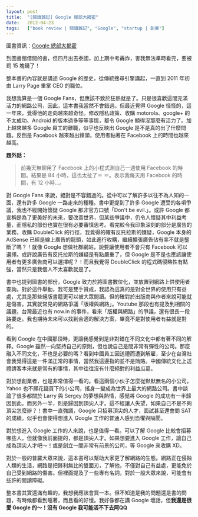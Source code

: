```yaml
---
layout: post
title:  "[閱讀雜記] Google 總部大揭密"
date:   2012-04-23
tags:   ["book review | 閱讀雜記", "Google", "startup | 創業"]
---
```


圖書資訊：[Google 總部大揭密](http://www.anobii.com/books/Google%E7%B8%BD%E9%83%A8%E5%A4%A7%E6%8F%AD%E5%AF%86/9789866165337/010b4228781c7f7604/)

到圖書館借閱的書，但四月出去泰國，加上期中考轟炸，害我無法準時看完，要被罰 15 塊錢了！

整本書的內容就是講述 Google 的歷史，從傳統搜尋引擎講起，一直到 2011 年初由 Larry Page 重掌 CEO 的職位。

我想我算是一個 Google Fans，但應該不致於狂熱就是了。只是很喜歡這間充滿活力的網路公司，因此，這本書我當然不會錯過。但最近覺得 Google 怪怪的，這一年來，覺得他的走向越來越奇怪。修改隱私政策、收購 motorola、google+ 的不太成功、Android 的版本過多等等事情，都令 Google 顯得沒那麼有活力了。加上越來越多 Google 員工的離職，似乎也反映出 Google 是不是真的出了什麼問題。反倒是 Facebook 越來越出鋒頭，使用者黏著在 Facebook 上的時間也越來越高。

**題外話：**

> 前幾天無聊用了 Facebook 上的小程式測自己一週使用 Facebook 的時間。結果是 84 小時，這也太扯了＝ ＝。表示我每天用 Facebook 的時間，有 12 小時...。

對 Google Fans 來說，絕對是不容錯過的。從中可以了解許多以往不為人知的一面，還有許多 Google 一路走來的種種。書中更提到了許多 Google 遭受的各項爭議，我也不經開始懷疑 Google 那非官方口號「Don't be evil.」。或許 Google 都宣稱是為了更美好的未來，要改善世界，但某些爭議中，仍令人懷疑其中利益考量，而隱私的部份也實在很有必要審慎思考。看完較令我印象深刻的部分是廣告的業務，收購 DoubleClick 的行徑，我覺得的確有反托拉斯的嫌疑，Google 本身的 AdSense 已經是線上廣告的龍頭，如此進行收購，繼續擴張廣告佔有率不就是壟斷了嗎？！就像 Google 想做社群網站，說要讓使用者不會只有 Facebook 可以選擇。或許說廣告有反托拉斯的嫌疑是有點嚴重了，但 Google 是不是也應該讓使用者有更多廣告商可以選擇呢？！而且我覺得 DoubleClick 的程式碼侵略性有點強，當然只是我個人不太喜歡就是了。

書中也提到圖書的部份，Google 致力於將圖書數位化，並放置到網路上供使用者查詢。對於這件舉動，我可是雙手贊成，我認為這真的是對全世界的使用只有益處，尤其是那些絕版書籍更可以被大眾閱讀。但的確對於出版商與作者來說可能就是傷害，其實就常見的網路爭議「版權與網路」。Youtube 那段也有提及到相關的議題，台灣最近也有 now.in 的事件，看來「版權與網路」的爭議，還有很長一段路要走。我也期待未來可以找到合適的解決方案，畢竟不是對使用者有益就是對的。

看到 Google 在中國那段時，更讓我感覺到是非對錯在不同文化中都有著不同的解釋。Google 雖然一向堅持自己的原則，但也說自己是間非常有彈性的公司。那麼融入不同文化，不也是必要的嗎？看到中國員工因送禮而遭到解雇，至少在台灣社會我覺得這是一件滿正常的事情，當然我這邊指的並不是賄賂。中國傳統文化上送禮請客本來就是常有的事情，其中往往沒有什麼絕對的利益瓜葛。

對於想創業者，也是非常值得一看的。看這兩個小伙子怎麼從默默無名的小公司，Yahoo 也不願花錢買下的小公司，搖身一變成為世界上最大的網路公司。書中談論了很多都關於 Larry 與 Sergey 的夢想與熱情，感覺將 Google 的成功有一半歸因到此。而另外一半，則是歸因到頂尖人才。這不經讓人失望，如果自己不是不夠頂尖怎麼辦？！書中一直強調，Google 只招募頂尖的人才，面試甚至還會問 SAT 的成績。似乎也會使得想進入 Google 工作的普通人感到恐懼與隔閡。

對於想進入 Google 工作的人來說，也是值得一看。可以了解 Google 比較會招募哪些人，但就像我前面提的，都是頂尖人才。如果想要進入 Google 工作，讓自己成為頂尖人才吧～！或是創立一間非常有前景的公司，等 Google 來收購 XD。

對於一般的普羅大眾來說，這本書可以幫助大家更了解網路的生態。網路正在侵蝕人類的生活，網路是把鋒利無比的雙面刃，了解他，不僅對自己有益處，更能免於自己受到網路的傷害。但裡面提及了一些專有名詞，對於一般大眾來說，可能會有些許的閱讀障礙。

整本書其實還滿有趣的，我想我應該會買一本。但不知道是我的問題還是書的問題，有時候都看到睡著，而且看的好慢。我好像都在講 Google 壞話，但**我還是很愛 Google 的～！沒有 Google 我可能活不下去阿QQ**
